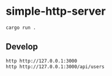 # simple-http-server

```sh
cargo run .
```

## Develop

```sh
http http://127.0.0.1:3000
http http://127.0.0.1:3000/api/users
```

